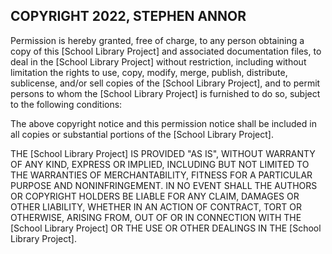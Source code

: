 ## COPYRIGHT 2022, STEPHEN ANNOR

Permission is hereby granted, free of charge, to any person obtaining a copy of this [School Library Project] and associated documentation files, to deal in the [School Library Project] without restriction, including without limitation the rights to use, copy, modify, merge, publish, distribute, sublicense, and/or sell copies of the [School Library Project], and to permit persons to whom the [School Library Project] is furnished to do so, subject to the following conditions:

The above copyright notice and this permission notice shall be included in all copies or substantial portions of the [School Library Project].

THE [School Library Project] IS PROVIDED "AS IS", WITHOUT WARRANTY OF ANY KIND, EXPRESS OR IMPLIED, INCLUDING BUT NOT LIMITED TO THE WARRANTIES OF MERCHANTABILITY, FITNESS FOR A PARTICULAR PURPOSE AND NONINFRINGEMENT. IN NO EVENT SHALL THE AUTHORS OR COPYRIGHT HOLDERS BE LIABLE FOR ANY CLAIM, DAMAGES OR OTHER LIABILITY, WHETHER IN AN ACTION OF CONTRACT, TORT OR OTHERWISE, ARISING FROM, OUT OF OR IN CONNECTION WITH THE [School Library Project] OR THE USE OR OTHER DEALINGS IN THE [School Library Project].

